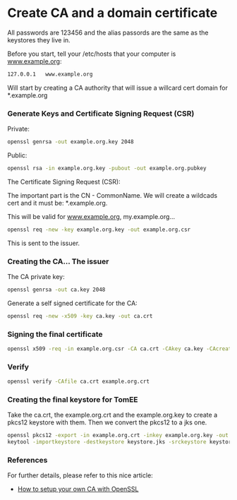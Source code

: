 


# Create CA and a domain certificate

All passwords are 123456 and the alias passords are the same as the keystores they live in. 

Before you start, tell your /etc/hosts that your computer is www.example.org:
```bash
127.0.0.1   www.example.org
```
Will start by creating a CA authority that will issue a willcard cert domain for *.example.org

### Generate Keys and Certificate Signing Request (CSR)

Private:
```bash
openssl genrsa -out example.org.key 2048
```
Public:
```bash
openssl rsa -in example.org.key -pubout -out example.org.pubkey
```
The Certificate Signing Request (CSR):

The important part is the CN - CommonName. We will create a wildcads cert and it must be: *.example.org.

This will be valid for www.example.org, my.example.org...

```bash
openssl req -new -key example.org.key -out example.org.csr
```
This is sent to the issuer.

### Creating the CA... The issuer

The CA private key:
```bash
openssl genrsa -out ca.key 2048
```
Generate a self signed certificate for the CA:
```bash
openssl req -new -x509 -key ca.key -out ca.crt
```

### Signing the final certificate

```bash
openssl x509 -req -in example.org.csr -CA ca.crt -CAkey ca.key -CAcreateserial -out example.org.crt
```

### Verify

```bash
openssl verify -CAfile ca.crt example.org.crt
```

### Creating the final keystore for TomEE

Take the ca.crt, the example.org.crt and the example.org.key to create a pkcs12 keystore with them.
Then we convert the pkcs12 to a jks one.
```bash
openssl pkcs12 -export -in example.org.crt -inkey example.org.key -out keystore.p12 -name tomcat -CAfile  ca.crt -caname root -chain
keytool -importkeystore -destkeystore keystore.jks -srckeystore keystore.p12 -srcstoretype PKCS12 -srcalias tomcat -destalias tomcat
```

### References
For further details, please refer to this nice article:
* [How to setup your own CA with OpenSSL](https://gist.github.com/Soarez/9688998)

